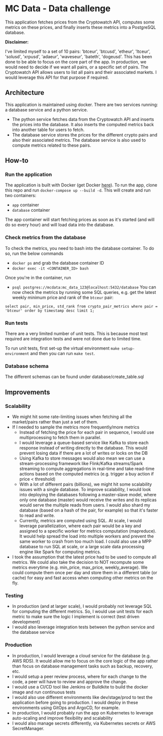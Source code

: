 # MC Data - Data challenge

This application fetches prices from the Cryptowatch API, computes some metrics on these prices, and finally inserts these metrics into a PostgreSQL database.

**Disclaimer:** 

I've limited myself to a set of 10 pairs: 'btceur', 'btcusd', 'etheur', 'ltceur', 'solusd', 'xrpusd', 'adaeur', 'waveseur', 'bateth', 'dogeusd'. This has been done to be able to focus on the core part of the app. In production, we would need to decide if we want all pairs, or a specific set of pairs. The Cryptowatch API allows users to list all pairs and their associated markets. I would leverage this API for that purpose if required.

## Architecture

This application is maintained using docker. There are two services running: a database service and a python service.
- The python service fetches data from the Cryptowatch API and inserts the prices into the database. It also inserts the computed metrics back into another table for users to fetch.
- The database service stores the prices for the different crypto pairs and also their associated metrics. The database service is also used to compute metrics related to these pairs.

## How-to 
### Run the application

The application is built with Docker (get Docker [here](https://docs.docker.com/get-docker/)). To run the app, clone this repo and run `docker-compose up --build -d`.
This will create and run two containers:
- `app` container
- `database` container

The app container will start fetching prices as soon as it's started (and will do so every hour) and will load data into the database.

### Check metrics from the database

To check the metrics, you need to bash into the database container. To do so, run the below commands
- `docker ps` and grab the database container ID
- `docker exec -it <CONTAINER_ID> bash`

Once you're in the container, run
- `psql postgres://mcdata:mc_data_123@localhost:5432/database`
You can now check the metrics by running some SQL queries, e.g. get the latest weekly minimum price and rank of the `btceur` pair:
```
select pair, min_price, std_rank from crypto_pair_metrics where pair = 'btceur' order by timestamp desc limit 1;
```

### Run tests
There are a very limited number of unit tests. This is because most test required are integration tests and were not done due to limited time.

To run unit tests, first set-up the virtual environment `make setup-environment` and then you can run `make test`.

### Database schema
The different schemas can be found under database/create_table.sql

## Improvements
### Scalability 
- We might hit some rate-limiting issues when fetching all the market/pairs rather than just a set of them. 
- If I needed to sample the metrics more frequently/more metrics
  - Instead of fetching the price for each pair in sequence, I would use multiprocessing to fetch them in parallel.
  - I would leverage a queue-based service like Kafka to store each response instead of writing directly to the database. This would prevent losing data if there are a lot of writes or locks on the DB
  - Using Kafka to store messages would also mean we can use a stream-processing framework like Flink/Kafka streams/Spark streaming to compute aggregations in real-time and take read-time actions based on the computed metrics (e.g. trigger a buy action if price < threshold) 
  - With a lot of different pairs (billions), we might hit some scalability issues with a single database. To improve scalability, I would look into deploying the databases following a master-slave model, where only one database (master) would receive the writes and its replicas would serve the multiple reads from users. I would also shard my database (based on a hash of the pair, for example) so that it's faster to read and write.
  - Currently, metrics are computed using SQL. At scale, I would leverage parallelization, where each pair would be a key and assigned to a specific worker for metrics computation (mapreduce). It would help spread the load into multiple workers and prevent the same worker to crash from too much load. I could also use a MPP database to run SQL at scale, or a large scale data processing engine like Spark for computing metrics.
- I took the assumption that the latest price had to be used to compute all metrics. We could also take the decision to NOT recompute some metrics everytime (e.g. min_price, max_price, weekly_average). We could compute them once per day and store them in a different table (or cache) for easy and fast access when computing other metrics on the fly.
 
### Testing
- In production (and at larger scale), I would probably not leverage SQL for computing the different metrics. So, I would use unit tests for each metric to make sure the logic I implement is correct (test driven development)
- I would also leverage integration tests between the python service and the database service

### Production
- In production, I would leverage a cloud service for the database (e.g. AWS RDS). It would allow me to focus on the core logic of the app rather than focus on database management tasks such as backup, recovery, etc.
- I would setup a peer review process, where for each change to the code, a peer will have to review and approve the change.
- I would use a CI/CD tool like Jenkins or Buildkite to build the docker image and run continuous tests
- I would also use different environments like dev/stage/prod to test the application before going to production. I would deploy in these environments using GitOps and ArgoCD, for example.
- In production, I would probably run the app on Kubernetes to leverage auto-scaling and improve flexibility and scalability
- I would also manage secrets differently, via Kubernetes secrets or AWS SecretManager.


